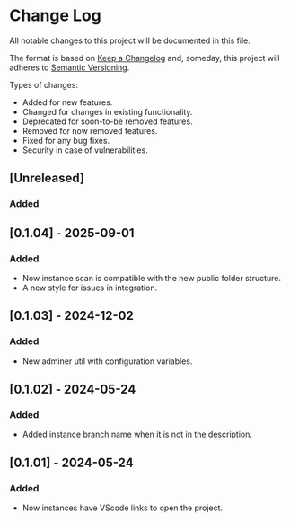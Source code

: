 # Change Log

All notable changes to this project will be documented in this file.

The format is based on [Keep a Changelog](http://keepachangelog.com/)
and, someday, this project will adheres to [Semantic Versioning](http://semver.org/).

Types of changes:

- Added for new features.
- Changed for changes in existing functionality.
- Deprecated for soon-to-be removed features.
- Removed for now removed features.
- Fixed for any bug fixes.
- Security in case of vulnerabilities.

## [Unreleased]

### Added

## [0.1.04] - 2025-09-01

### Added

- Now instance scan is compatible with the new public folder structure.
- A new style for issues in integration.

## [0.1.03] - 2024-12-02

### Added

- New adminer util with configuration variables.

## [0.1.02] - 2024-05-24

### Added

- Added instance branch name when it is not in the description.

## [0.1.01] - 2024-05-24

### Added

- Now instances have VScode links to open the project.
